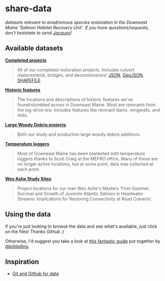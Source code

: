 share-data
==========

_datasets relevant to anadromous species restoration in the Downeast Maine 'Salmon Habitat Recovery Unit'. If you have questions/requests, don't hesistate to send [Jacques](mailto:hi@jacquestardie.org)!_

Available datasets
------------------

**[Completed projects](https://github.com/salmonhabitat/share-data/blob/master/data/completedProjects.geojson)**
> All of our completed restoration projects. Includes culvert replacements, bridges, and decommissions! [JSON](http://jacques.cartodb.com/api/v2/sql?q=SELECT%20*%20FROM%20crossings), [GeoJSON](http://jacques.cartodb.com/api/v2/sql?q=SELECT%20*%20FROM%20crossings&format=geojson), [SHAPEFILE](http://jacques.cartodb.com/api/v2/sql?q=SELECT%20*%20FROM%20crossings&format=shp)

**[Historic features](https://github.com/salmonhabitat/share-data/blob/master/data/historicFeatures.geojson)**
> The locations and descriptions of historic features we've found/stumbled across in Downeast Maine. Most are remnants from the log-drive era. Includes features like remnant dams, wingwalls, and mills.

**[Large Woody Debris projects](https://github.com/salmonhabitat/share-data/blob/master/data/largeWoodyDebris.geojson)**
> Both our study and production large woody debris additions.

**[Temperature loggers](https://github.com/salmonhabitat/share-data/blob/master/data/loggers.geojson)**
> Most of Downeast Maine has been blanketed with temperature loggers thanks to Scott Craig at the MEFRO office. Many of these are no longer active locations, but at some point, data was collected at each point.

**[Wes Ashe Study Sites](https://github.com/salmonhabitat/share-data/blob/master/data/wesAsheStudySites.geojson)**
> Project locations for our man Wes Ashe's Masters 'First-Summer Survival and Growth of Juvenile Atlantic Salmon in Headwater Streams: Implications for Restoring Connectivity at Road Culverts'.

Using the data
--------------

If you're just looking to browse the data and see what's available, just click on the files! _Thanks Github :)_

Otherwise, I'd suggest you take a look at [this fantastic guide](http://blog.geomusings.com/2013/06/18/geojson-on-github-now-what/) put together by [@billdollins](https://twitter.com/billdollins).


Inspiration
-----------

- [Git and Github for data](http://blog.okfn.org/2013/07/02/git-and-github-for-data/)
